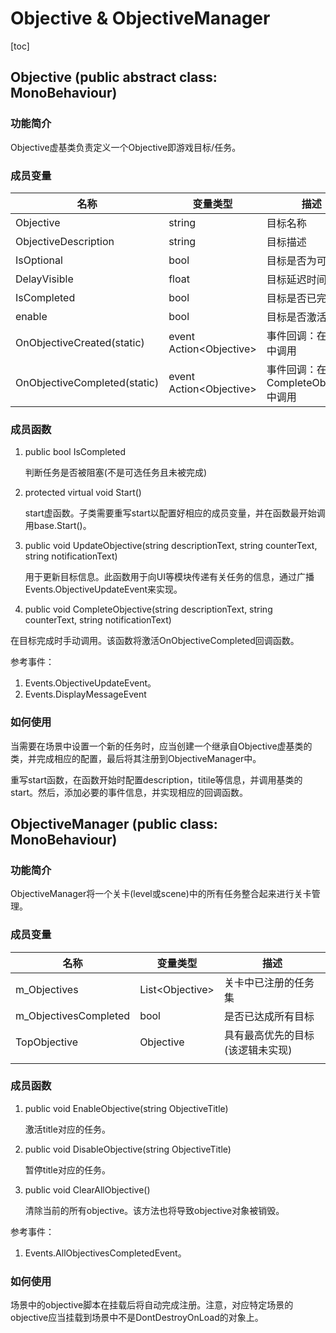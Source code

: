 # Objective & ObjectiveManager

[toc]

## Objective (public abstract class: MonoBehaviour)

### 功能简介

Objective虚基类负责定义一个Objective即游戏目标/任务。

### 成员变量

| 名称                         | 变量类型                  | 描述                                |
| ---------------------------- | ------------------------- | ----------------------------------- |
| Objective                    | string                    | 目标名称                            |
| ObjectiveDescription         | string                    | 目标描述                            |
| IsOptional                   | bool                      | 目标是否为可选                      |
| DelayVisible                 | float                     | 目标延迟时间                        |
| IsCompleted                  | bool                      | 目标是否已完成                      |
| enable                       | bool                      | 目标是否激活                        |
| OnObjectiveCreated(static)   | event Action\<Objective\> | 事件回调：在start中调用             |
| OnObjectiveCompleted(static) | event Action\<Objective\> | 事件回调：在CompleteObjective中调用 |



### 成员函数

1. public bool IsCompleted

   判断任务是否被阻塞(不是可选任务且未被完成)

2. protected virtual void Start()

   start虚函数。子类需要重写start以配置好相应的成员变量，并在函数最开始调用base.Start()。

3. public void UpdateObjective(string descriptionText, string counterText, string notificationText)

   用于更新目标信息。此函数用于向UI等模块传递有关任务的信息，通过广播Events.ObjectiveUpdateEvent来实现。

4.  public void CompleteObjective(string descriptionText, string counterText, string notificationText)

   在目标完成时手动调用。该函数将激活OnObjectiveCompleted回调函数。

参考事件：

1. Events.ObjectiveUpdateEvent。
2. Events.DisplayMessageEvent

### 如何使用

当需要在场景中设置一个新的任务时，应当创建一个继承自Objective虚基类的类，并完成相应的配置，最后将其注册到ObjectiveManager中。

重写start函数，在函数开始时配置description，titile等信息，并调用基类的start。然后，添加必要的事件信息，并实现相应的回调函数。



## ObjectiveManager (public class: MonoBehaviour)

### 功能简介

ObjectiveManager将一个关卡(level或scene)中的所有任务整合起来进行关卡管理。

### 成员变量

| 名称                  | 变量类型          | 描述                             |
| --------------------- | ----------------- | -------------------------------- |
| m_Objectives          | List\<Objective\> | 关卡中已注册的任务集             |
| m_ObjectivesCompleted | bool              | 是否已达成所有目标               |
| TopObjective          | Objective         | 具有最高优先的目标(该逻辑未实现) |
|                       |                   |                                  |

### 成员函数

1. public void EnableObjective(string ObjectiveTitle)

   激活title对应的任务。

2. public void DisableObjective(string ObjectiveTitle)

   暂停title对应的任务。

3. public void ClearAllObjective()

   清除当前的所有objective。该方法也将导致objective对象被销毁。

参考事件：

1. Events.AllObjectivesCompletedEvent。

### 如何使用

场景中的objective脚本在挂载后将自动完成注册。注意，对应特定场景的objective应当挂载到场景中不是DontDestroyOnLoad的对象上。

